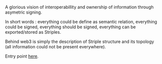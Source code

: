 A glorious vision of interoperabillity and ownership of information through asymetric signing.

In short words : everything could be define as semantic relation, everything could be signed, everything should be signed, everything can be exported/stored as Striples.

Behind web3 is simply the description of Striple structure and its topology (all information could not be present everywhere).

Entry point [here](./web3.md).


